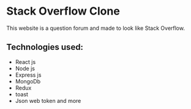 # Stack Overflow Clone

This website is a question forum and made to look like Stack Overflow.

## Technologies used:

- React js
- Node js
- Express js
- MongoDb
- Redux
- toast
- Json web token and more




